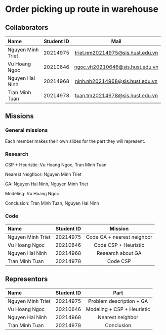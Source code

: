 # Order picking up route in warehouse


## Collaborators 
| Name                         | Student ID       | Mail                                      |
| :---                         |    :----:        |          :---:                            |
| Nguyen Minh Triet            | 20214975         | triet.nm20214975@sis.hust.edu.vn          |
| Vu Hoang Ngoc                | 20210646         | ngoc.vh20210646@sis.hust.edu.vn           |
| Nguyen Hai Ninh              | 20214968         | ninh.nh20214968@sis.hust.edu.vn           |
| Tran Minh Tuan               | 20214978         | tuan.tm20214978@sis.hust.edu.vn           |

## Missions

### General missions
Each member makes their own slides for the part they will represent.

### Research
CSP + Heuristic: Vu Hoang Ngoc, Tran Minh Tuan

Nearest Neighbor: Nguyen Minh Triet

GA: Nguyen Hai Ninh, Nguyen Minh Triet

Modeling: Vu Hoang Ngoc

Conclusion: Tran Minh Tuan, Nguyen Hai Ninh

### Code
| Name                          | Student ID      | Mission                                   |
| :---                          |   :----:        |         :---:                             |
| Nguyen Minh Triet             | 20214975        | Code GA + nearest neighbor                |
| Vu Hoang Ngoc                 | 20210646        | Code CSP + Heuristic                      |
| Nguyen Hai Ninh               | 20214968        | Research about GA                         |
| Tran Minh Tuan                | 20214978        | Code CSP                                  |

## Representors
| Name                          | Student ID      | Part                                      |
| :---                          |   :----:        |         :---:                             |
| Nguyen Minh Triet             | 20214975        | Problem description + GA                  |
| Vu Hoang Ngoc                 | 20210646        | Modeling + CSP + Heuristic                |
| Nguyen Hai Ninh               | 20214968        | Nearest neighbor                          |
| Tran Minh Tuan                | 20214978        | Conclusion                                |
